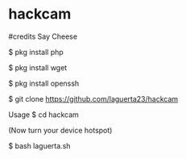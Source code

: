 # hackcam

#credits Say Cheese

$ pkg install php

$ pkg install wget

$ pkg install openssh

$ git clone https://github.com/laguerta23/hackcam

Usage
$ cd hackcam

(Now turn your device hotspot)

$ bash laguerta.sh

